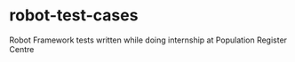 # robot-test-cases
Robot Framework tests written while doing internship at Population Register Centre
